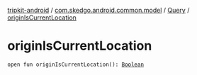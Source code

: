 [tripkit-android](../../index.md) / [com.skedgo.android.common.model](../index.md) / [Query](index.md) / [originIsCurrentLocation](./origin-is-current-location.md)

# originIsCurrentLocation

`open fun originIsCurrentLocation(): `[`Boolean`](https://kotlinlang.org/api/latest/jvm/stdlib/kotlin/-boolean/index.html)